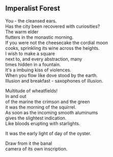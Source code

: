 Imperalist Forest
-----------------
You - the cleansed ears.  
Has the city been recovered with curiosities?  
The warm elder  
flutters in the monastic morning.  
If you were not the cheesecake the cordial moon  
cooks, sprinkling its wine across the heights.  
I wish to make a square  
next to, and every abstraction, many  
times hidden in a fountain.  
It's a imbuing kiss of violences.  
When you flow like dove stood by the earth.  
Illusion and breakfast - saxophones of illusion.  
  
Multitude of wheatfields!  
In and out  
of the marine the crimson and the green  
it was the morning of the squirrel.  
As soon as the incoming smooth aluminums  
gives the slightest indication.  
Like bloods erupting with starlights.  
  
It was the early light of day of the oyster.  
  
Draw from it the banal  
camera of its own inscription.  
